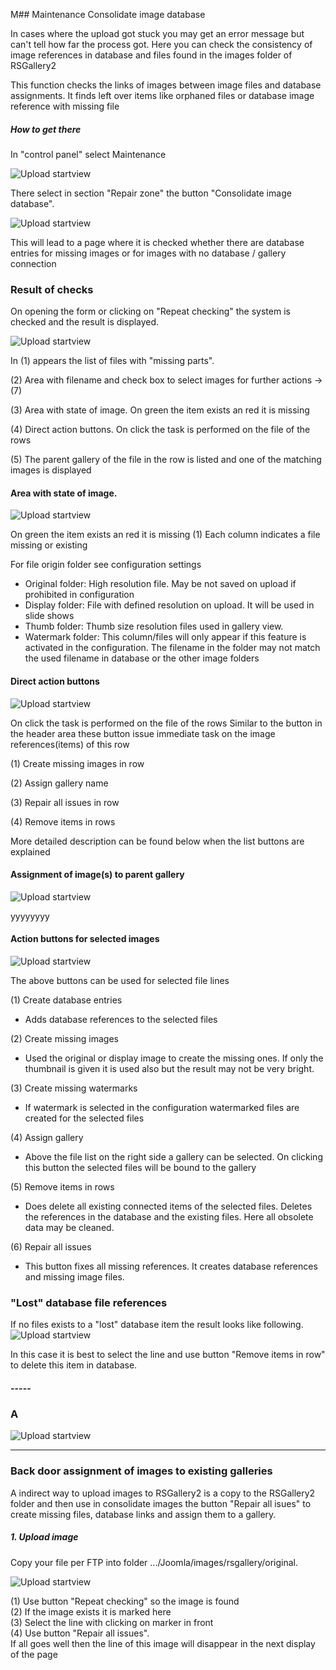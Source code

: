 M## Maintenance Consolidate image database

In cases where the upload got stuck you may get an error message but can't tell how far the process got. Here you can check the consistency of image references in database and files found in the images folder of RSGallery2

This function checks the links of images between image files and database assignments. It finds left over items like orphaned files or database image reference with missing file

##### How to get there

In "control panel" select Maintenance

![Upload startview](https://github.com/RSGallery2/RSGallery2_Project/blob/master/Documentation/Images/controlPanel.baseButtons.maintenance.png?raw=true)

There select in section "Repair zone" the button "Consolidate image database".

![Upload startview](https://github.com/RSGallery2/RSGallery2_Project/blob/master/Documentation/Images/Maintenance.Repair.ConsolidateImageDB.Button.png?raw=true)

This will lead to a page where it is checked whether there are database entries for missing images or for images with no database / gallery connection

### Result of checks

On opening the form or clicking on "Repeat checking" the system is checked and the result is displayed.

![Upload startview](https://github.com/RSGallery2/RSGallery2_Project/blob/master/Documentation/Images/maintenance.consolidateDb.onStart.png?raw=true)

In (1) appears the list of files with "missing parts".

  (2) Area with filename and check box to select images for further actions -> (7)

 (3) Area with state of image. On green the item exists an red it is missing

 (4) Direct action buttons. On click the task is performed on the file of the rows

 (5) The parent gallery of the file in the row is listed and one of the matching images is displayed  

#### Area with state of image.
 ![Upload startview](https://github.com/RSGallery2/RSGallery2_Project/blob/master/Documentation/Images/maintenance.consolidate.onlyDbItem.png?raw=true)

On green the item exists an red it is missing
(1) Each column indicates a file missing or existing

  For file origin folder see configuration settings
* Original folder: High resolution file. May be not saved on upload if prohibited in configuration
* Display folder: File with defined resolution on upload. It will be used in slide shows
* Thumb folder: Thumb size resolution files used in gallery view.
* Watermark folder: This column/files will only appear if this feature is activated in the configuration. The filename in the folder may not match the used filename in database or the other image folders

#### Direct action buttons
![Upload startview](https://github.com/RSGallery2/RSGallery2_Project/blob/master/Documentation/Images/maintenance.consolidateDb.action.png?raw=true)

On click the task is performed on the file of the rows
Similar to the button in the header area these button issue immediate task on the image references(items) of this row

(1) Create missing images in row

(2) Assign gallery name

(3) Repair all issues in row

(4) Remove items in rows

More detailed description can be found below when the list buttons are explained

#### Assignment of image(s) to parent gallery
![Upload startview](https://github.com/RSGallery2/RSGallery2_Project/blob/master/Documentation/Images/maintenance.consolidateDb.SelectGallery.png?raw=true)

yyyyyyyy

#### Action buttons for selected images
![Upload startview](https://github.com/RSGallery2/RSGallery2_Project/blob/master/Documentation/Images/maintenance.consolidateDb.cmdButtons.png?raw=true)

The above buttons can be used for selected file lines

(1) Create database entries

* Adds database references to the selected files

(2) Create missing images

* Used the original or display image to create the missing ones. If only the thumbnail is given it is used also but the result may not be very bright.

(3) Create missing watermarks

* If watermark is selected in the configuration watermarked files are created for the selected files

(4) Assign gallery

* Above the file list on the right side a gallery can be selected. On clicking this button the selected files will be bound to the gallery

(5) Remove items in rows

* Does delete all existing connected items of the selected files. Deletes the references in the database and the existing files. Here all obsolete data may be cleaned.

(6) Repair all issues

* This button fixes all missing references. It creates database references and missing image files.



### "Lost" database file references

If no files exists to a "lost" database item the result looks like following.
![Upload startview](https://github.com/RSGallery2/RSGallery2_Project/blob/master/Documentation/Images/maintenance.consolidateDb.OnlyDb.png?raw=true)

In this case it is best to select the line and use button "Remove items in row" to delete this item in database.

#### -----

### A
![Upload startview](https://github.com/RSGallery2/RSGallery2_Project/blob/master/Documentation/Images/maintenance.consolidateDb.addImage.png?raw=true)




---

### Back door assignment of images to existing galleries

A indirect way to upload images to RSGallery2 is a copy to the RSGallery2 folder and then use in consolidate images the button "Repair all isues" to create missing files, database links and assign them to a gallery.

##### 1. Upload image

Copy your file per FTP into folder .../Joomla/images/rsgallery/original.

![Upload startview](https://github.com/RSGallery2/RSGallery2_Project/blob/master/Documentation/Images/maintenance.consolidate.DbAndOriginalImg.png?raw=true)

(1) Use button "Repeat checking" so the image is found<br>
(2) If the image exists it is marked here <br>
(3) Select the line with clicking on marker in front<br>
(4) Use button "Repair all issues". <br>If all goes well then the line of this image will disappear in the next display of the page
